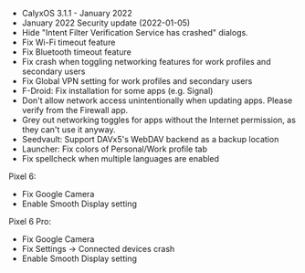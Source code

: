 * CalyxOS 3.1.1 - January 2022
* January 2022 Security update (2022-01-05)
* Hide "Intent Filter Verification Service has crashed" dialogs.
* Fix Wi-Fi timeout feature
* Fix Bluetooth timeout feature
* Fix crash when toggling networking features for work profiles and secondary users
* Fix Global VPN setting for work profiles and secondary users
* F-Droid: Fix installation for some apps (e.g. Signal)
* Don't allow network access unintentionally when updating apps. Please verify from the Firewall app.
* Grey out networking toggles for apps without the Internet permission, as they can't use it anyway.
* Seedvault: Support DAVx5's WebDAV backend as a backup location
* Launcher: Fix colors of Personal/Work profile tab
* Fix spellcheck when multiple languages are enabled

Pixel 6:
* Fix Google Camera
* Enable Smooth Display setting

Pixel 6 Pro:
* Fix Google Camera
* Fix Settings -> Connected devices crash
* Enable Smooth Display setting
